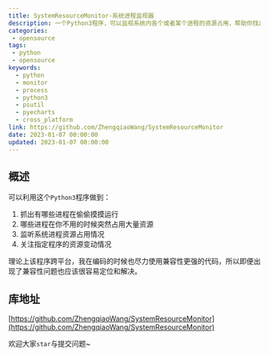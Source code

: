 ```yaml
---
title: SystemResourceMonitor-系统进程监视器
description: 一个Python3程序，可以监视系统内各个或者某个进程的资源占用，帮助你找出问题，揪出高占用或者自动启动的进程
categories:
 - opensource
tags:
 - python
 - opensource
keywords:
  - python
  - monitor
  - process
  - python3
  - psutil
  - pyecharts
  - cross_platform
link: https://github.com/ZhengqiaoWang/SystemResourceMonitor
date: 2023-01-07 00:00:00
updated: 2023-01-07 00:00:00
---
```


## 概述

可以利用这个`Python3`程序做到：

1. 抓出有哪些进程在偷偷摸摸运行
2. 哪些进程在你不用的时候突然占用大量资源
3. 监听系统进程资源占用情况
4. 关注指定程序的资源变动情况

理论上该程序跨平台，我在编码的时候也尽力使用兼容性更强的代码，所以即便出现了兼容性问题也应该很容易定位和解决。

## 库地址

[https://github.com/ZhengqiaoWang/SystemResourceMonitor](https://github.com/ZhengqiaoWang/SystemResourceMonitor)

欢迎大家`star`与提交问题~
